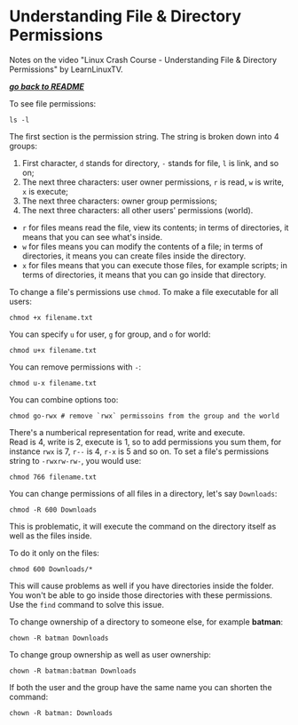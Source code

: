 # Understanding File & Directory Permissions

Notes on the video "Linux Crash Course - Understanding File & Directory
Permissions" by LearnLinuxTV.

[***go back to README***](/README.md)  

To see file permissions:

    ls -l

The first section is the permission string. The string is broken down into 4
groups:
1. First character, `d` stands for directory, `-` stands for file, `l` is link,
   and so on;
1. The next three characters: user owner permissions, `r` is read, `w` is
   write, `x` is execute;
1. The next three characters: owner group permissions;
1. The next three characters: all other users' permissions (world).

- `r` for files means read the file, view its contents; in terms of
  directories, it means that you can see what's inside.
- `w` for files means you can modify the contents of a file; in terms of
  directories, it means you can create files inside the directory.
- `x` for files means that you can execute those files, for example scripts; in
  terms of directories, it means that you can go inside that directory.

To change a file's permissions use `chmod`. To make a file executable for all
users:

    chmod +x filename.txt

You can specify `u` for user, `g` for group, and `o` for world:

    chmod u+x filename.txt

You can remove permissions with `-`:

    chmod u-x filename.txt

You can combine options too:

    chmod go-rwx # remove `rwx` permissoins from the group and the world 

There's a numberical representation for read, write and execute.  
Read is 4, write is 2, execute is 1, so to add permissions you sum them, for
instance `rwx` is 7, `r--` is 4, `r-x` is 5 and so on. To set a file's
permissions string to `-rwxrw-rw-`, you would use:

    chmod 766 filename.txt

You can change permissions of all files in a directory, let's say `Downloads`:

    chmod -R 600 Downloads 

This is problematic, it will execute the command on the directory itself as
well as the files inside.

To do it only on the files:

    chmod 600 Downloads/*

This will cause problems as well if you have directories inside the folder. You
won't be able to go inside those directories with these permissions. Use the
`find` command to solve this issue.

To change ownership of a directory to someone else, for example **batman**:

    chown -R batman Downloads

To change group ownership as well as user ownership:

    chown -R batman:batman Downloads
    
If both the user and the group have the same name you can shorten the command:

    chown -R batman: Downloads
